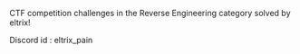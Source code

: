 CTF competition challenges in the Reverse Engineering category solved by eltrix!

Discord id : eltrix_pain
